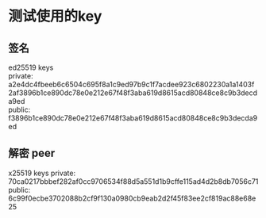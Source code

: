 # 测试使用的key

## 签名

ed25519 keys  
private:
a2e4dc4fbeeb6c6504c695f8a1c9ed97b9c1f7acdee923c6802230a1a1403f2af3896b1ce890dc78e0e212e67f48f3aba619d8615acd80848ce8c9b3decda9ed  
public: f3896b1ce890dc78e0e212e67f48f3aba619d8615acd80848ce8c9b3decda9ed

## 解密 peer

x25519 keys private: 70ca0217bbbef282af0cc9706534f88d5a551d1b9cffe115ad4d2b8db7056c71 public:
6c99f0ecbe3702088b2cf9f130a0980cb9eab2d2f45f83ee2cf819ac88e68e25